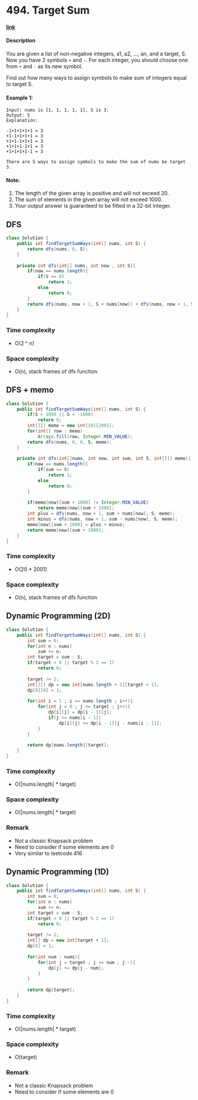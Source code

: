 # 494. Target Sum

#### [link](https://leetcode.com/problems/target-sum/) 

#### Description
You are given a list of non-negative integers, a1, a2, ..., an, and a target, S. Now you have 2 symbols `+` and `-`. For each integer, you should choose one from `+` and `-` as its new symbol.

Find out how many ways to assign symbols to make sum of integers equal to target S.

#### Example 1:
```
Input: nums is [1, 1, 1, 1, 1], S is 3. 
Output: 5
Explanation: 

-1+1+1+1+1 = 3
+1-1+1+1+1 = 3
+1+1-1+1+1 = 3
+1+1+1-1+1 = 3
+1+1+1+1-1 = 3

There are 5 ways to assign symbols to make the sum of nums be target 3.
```
#### Note:
1. The length of the given array is positive and will not exceed 20.
2. The sum of elements in the given array will not exceed 1000.
3. Your output answer is guaranteed to be fitted in a 32-bit integer.

## DFS
```java
class Solution {
    public int findTargetSumWays(int[] nums, int S) {
        return dfs(nums, 0, S);
    }
    
    private int dfs(int[] nums, int now , int S){
        if(now == nums.length){
            if(S == 0)
                return 1;
            else
                return 0;
        }
        return dfs(nums, now + 1, S + nums[now]) + dfs(nums, now + 1, S - nums[now]);
    }
}
```
### Time complexity
* O(2 ^ n)
### Space complexity
* O(n), stack frames of dfs function

## DFS + memo
```java
class Solution {
    public int findTargetSumWays(int[] nums, int S) {
        if(S > 1000 || S < -1000)
            return 0;
        int[][] memo = new int[20][2001];
        for(int[] row : memo)
            Arrays.fill(row, Integer.MIN_VALUE);
        return dfs(nums, 0, 0, S, memo);
    }
    
    private int dfs(int[]nums, int now, int sum, int S, int[][] memo){
        if(now == nums.length){
            if(sum == S)
                return 1;
            else
                return 0;
        }
        
        if(memo[now][sum + 1000] != Integer.MIN_VALUE)
            return memo[now][sum + 1000];
        int plus = dfs(nums, now + 1, sum + nums[now], S, memo);
        int minus = dfs(nums, now + 1, sum - nums[now], S, memo);
        memo[now][sum + 1000] = plus + minus;
        return memo[now][sum + 1000];
    }
}
```
### Time complexity
* O(20 * 2001)
### Space complexity
* O(n), stack frames of dfs function

## Dynamic Programming (2D)
```java
class Solution {
    public int findTargetSumWays(int[] nums, int S) {
        int sum = 0;
        for(int n : nums)
            sum += n;
        int target = sum - S;
        if(target < 0 || target % 2 == 1)
            return 0;
        
        target /= 2;
        int[][] dp = new int[nums.length + 1][target + 1];
        dp[0][0] = 1;
        
        for(int i = 1 ; i <= nums.length ; i++){
            for(int j = 0 ; j <= target ; j++){
                dp[i][j] = dp[i - 1][j];
                if(j >= nums[i - 1])
                    dp[i][j] += dp[i - 1][j - nums[i - 1]];
            }
        }
        
        return dp[nums.length][target];
    }
}
```
### Time complexity
* O(|nums.length| * target)
### Space complexity
* O(|nums.length| * target)
### Remark
* Not a classic Knapsack problem
* Need to consider if some elements are 0
* Very similar to leetcode 416

## Dynamic Programming (1D)
```java
class Solution {
    public int findTargetSumWays(int[] nums, int S) {
        int sum = 0;
        for(int n : nums)
            sum += n;
        int target = sum - S;
        if(target < 0 || target % 2 == 1)
            return 0;
        
        target /= 2;
        int[] dp = new int[target + 1];
        dp[0] = 1;
        
        for(int num : nums){
            for(int j = target ; j >= num ; j--){
                dp[j] += dp[j - num];
            }
        }
        
        return dp[target];
    }
}
```
### Time complexity
* O(|nums.length| * target)
### Space complexity
* O(target)
### Remark
* Not a classic Knapsack problem
* Need to consider if some elements are 0